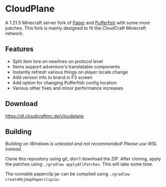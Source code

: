 # CloudPlane

A 1.21.5 Minecraft server fork of [Paper](https://github.com/PaperMC/Paper) and
[Pufferfish](https://github.com/pufferfish-gg/Pufferfish) with some more patches.
This fork is mainly designed to fit the CloudCraft Minecraft network.

## Features

- Split item lore on newlines on protocol level
- Items support adventure's translatable components
- Instantly refresh various things on player locale change
- Add version info to brand in F3 screen
- Add option for changing Pufferfish config location
- Various other fixes and minor performance increases

## Download

https://dl.cloudcraftmc.de/cloudplane

## Building

_Building on Windows is untested and not recommended! Please use WSL instead._

Clone this repository using git, _don't_ download the ZIP. After cloning,
apply the patches using `./gradlew applyAllPatches`. This will take some time.

The runnable paperclip jar can be compiled using `./gradlew createMojmapPaperclipJar`.
